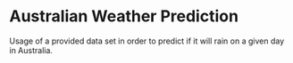 # Australian Weather Prediction
Usage of a provided data set in order to predict if it will rain on a given day in Australia.
